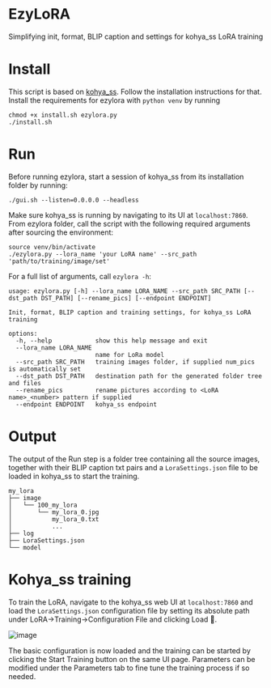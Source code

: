 # EzyLoRA
Simplifying init, format, BLIP caption and settings for kohya_ss LoRA training

# Install 
This script is based on [kohya_ss](https://github.com/bmaltais/kohya_ss). Follow the installation instructions for that.
Install the requirements for ezylora with `python venv` by running
```
chmod +x install.sh ezylora.py
./install.sh
```

# Run
Before running ezylora, start a session of kohya_ss from its installation folder by running:
```
./gui.sh --listen=0.0.0.0 --headless
```
Make sure kohya_ss is running by navigating to its UI at `localhost:7860`. 
From ezylora folder, call the script with the following required arguments after sourcing the environment:
```
source venv/bin/activate
./ezylora.py --lora_name 'your LoRA name' --src_path 'path/to/training/image/set'
```
For a full list of arguments, call `ezylora -h`:

```
usage: ezylora.py [-h] --lora_name LORA_NAME --src_path SRC_PATH [--dst_path DST_PATH] [--rename_pics] [--endpoint ENDPOINT]

Init, format, BLIP caption and training settings, for kohya_ss LoRA training

options:
  -h, --help            show this help message and exit
  --lora_name LORA_NAME
                        name for LoRa model
  --src_path SRC_PATH   training images folder, if supplied num_pics is automatically set
  --dst_path DST_PATH   destination path for the generated folder tree and files
  --rename_pics         rename pictures according to <LoRA name>_<number> pattern if supplied
  --endpoint ENDPOINT   kohya_ss endpoint
  ```

# Output
The output of the Run step is a folder tree containing all the source images, together with their BLIP caption txt pairs and a `LoraSettings.json` file to be loaded in kohya_ss to start the training.
```
my_lora
├── image
│   └── 100_my_lora
│       └── my_lora_0.jpg
│           my_lora_0.txt
│           ...
├── log
├── LoraSettings.json
└── model
```

# Kohya_ss training
To train the LoRA, navigate to the kohya_ss web UI at `localhost:7860` and load the `LoraSettings.json` configuration file by setting its absolute path under LoRA->Training->Configuration File and clicking Load 💾.

![image](https://github.com/ceccott/ezylora/assets/5775579/32d8ed1c-7bbd-484c-9a01-7e205edb5bd6)

The basic configuration is now loaded and the training can be started by clicking the Start Training button on the same UI page. Parameters can be modified under the Parameters tab to fine tune the training process if so needed.
